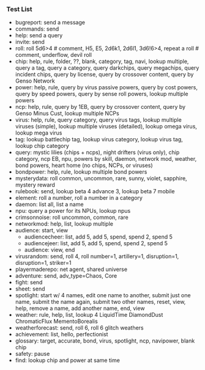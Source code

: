 ### Test List
- bugreport: send a message
- commands: send
- help: send a query
- invite: send
- roll: roll 5d6>4 # comment, H5, E5, 2d6k1, 2d6l1, 3d6!6>4, repeat a roll # comment, underflow, devil roll
- chip: help, rule, folder, ??, blank, category, tag, navi, lookup multiple, query a tag, query a category, query darkchips, query megachips, query incident chips, query by license, query by crossover content, query by Genso Network
- power: help, rule, query by virus passive powers, query by cost powers, query by speed powers, query by sense roll powers, lookup multiple powers
- ncp: help, rule, query by 1EB, query by crossover content, query by Genso Minus Cust, lookup multiple NCPs
- virus: help, rule, query category, query virus tags, lookup multiple viruses (simple), lookup multiple viruses (detailed), lookup omega virus, lookup mega virus
- tag: lookup battlechip tag, lookup virus category, lookup virus tag, lookup chip category
- query: mystic lilies (chips + ncps), night drifters (virus only), chip category, ncp EB, npu, powers by skill, daemon, network mod, weather, bond powers, heart home (no chips, NCPs, or viruses)
- bondpower: help, rule, lookup multiple bond powers
- mysterydata: roll common, uncommon, rare, sunny, violet, sapphire, mystery reward
- rulebook: send, lookup beta 4 advance 3, lookup beta 7 mobile
- element: roll a number, roll a number in a category
- daemon: list all, list a name
- npu: query a power for its NPUs, lookup npus
- crimsonnoise: roll uncommon, common, rare
- networkmod: help, list, lookup multiple
- audience: start, view
  - audiencecheer: list, add 5, add 5, spend, spend 2, spend 5
  - audiencejeer: list, add 5, add 5, spend, spend 2, spend 5
  - audience: view, end
- virusrandom: send, roll 4, roll number=1, artillery=1, disruption=1, disruption=1, striker=1
- playermaderepo: net agent, shared universe
- adventure: send, adv_type=Chaos, Core
- fight: send
- sheet: send
- spotlight: start w/ 4 names, edit one name to another, submit just one name, submit the name again, submit two other names, reset, view, help, remove a name, add another name, end, view
- weather: rule, help, list, lookup 4 LiquidTime DiamondDust ChromaticFlux MementoBorealis
- weatherforecast: send, roll 6, roll 6 glitch weathers 
- achievement: list, hello, perfectionist
- glossary: target, accurate, bond, virus, spotlight, ncp, navipower, blank chip
- safety: pause
- find: lookup chip and power at same time
